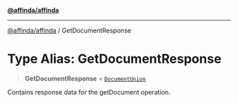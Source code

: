 [**@affinda/affinda**](../README.md)

***

[@affinda/affinda](../globals.md) / GetDocumentResponse

# Type Alias: GetDocumentResponse

> **GetDocumentResponse** = [`DocumentUnion`](DocumentUnion.md)

Contains response data for the getDocument operation.
